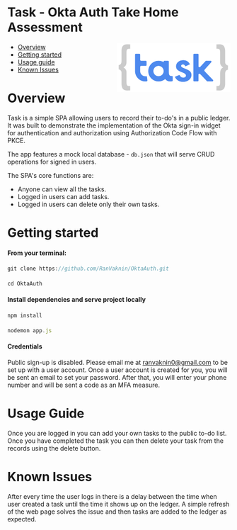 # Task - Okta Auth Take Home Assessment
[<img src="public/tasklogo_2.png" align="right" width="256px"/>]()

* [Overview](#Overview)
* [Getting started](#getting-started)
* [Usage guide](#usage-guide)
* [Known Issues](#known-issues)

# Overview
Task is a simple SPA allowing users to record their to-do's in a public ledger. It was built to demonstrate the implementation of the Okta sign-in widget for authentication and authorization using Authorization Code Flow with PKCE.


The app features a mock local database - ```db.json``` that will serve CRUD operations for signed in users.

The SPA's core functions are:
- Anyone can view all the tasks.
- Logged in users can add tasks.
- Logged in users can delete only their own tasks.


# Getting started
#### From your terminal:
```javascript
git clone https://github.com/RanVaknin/OktaAuth.git

cd OktaAuth
```
#### Install dependencies and serve project locally

```javascript
npm install

nodemon app.js
```


#### Credentials
Public sign-up is disabled. Please email me at ranvaknin0@gmail.com to be set up with a user account.
Once a user account is created for you, you will be sent an email to set your password.
After that, you will enter your phone number and will be sent a code as an MFA measure.

# Usage Guide
Once you are logged in you can add your own tasks to the public to-do list.
Once you have completed the task you can then delete your task from the records using the delete button.

# Known Issues
After every time the user logs in there is a delay between the time when user created a task until the time it shows up on the ledger. A simple refresh of the web page solves the issue and then tasks are added to the ledger as expected.